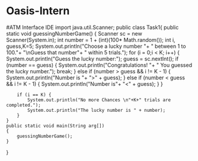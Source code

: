 # Oasis-Intern
#ATM Interface IDE
import java.util.Scanner;
public class Task1{
	public static void guessingNumberGame()
	{
		Scanner sc = new Scanner(System.in);
		int number = 1 + (int)(100* Math.random());
		int i, guess,K=5;
		System.out.println("Choose a lucky number "+ " between 1 to 100."+ "\nGuess that number"+ " within 5 trials.");
		for (i = 0;i < K; i++) {
			System.out.println("Guess the lucky number:");
			guess = sc.nextInt();
			if (number == guess) {
				System.out.println("Congratulations! "+ " You guessed the lucky number.");
				break;
			}
			else if (number > guess && i != K - 1) {
				System.out.println("Number is "+ ">" + guess);
			}
			else if (number < guess && i != K - 1) {
				System.out.println("Number is"+ "<" + guess);
			}
		}

		if (i == K) {
			System.out.println("No more Chances \n"+K+" trials are completed.");
			System.out.println("The lucky number is " + number);
		}
	}
	public static void main(String arg[])
	{
		guessingNumberGame();
	}
}

